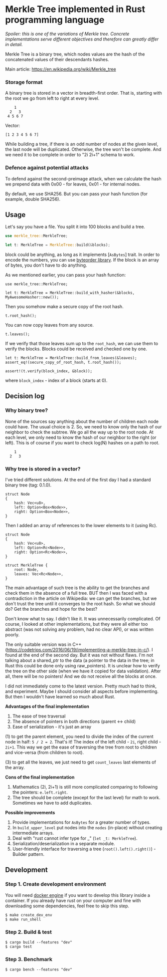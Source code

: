 # Merkle Tree implemented in Rust programming language

*Spoiler: this is one of the variations of Merkle tree. Concrete
implementations serve different objectives and therefore can greatly differ in
detail.*

Merkle Tree is a binary tree, which nodes values are the hash of the
concatenated values of their descendants hashes.

Main article: https://en.wikipedia.org/wiki/Merkle_tree

### Storage format

A binary tree is stored in a vector in breadth-first order. That is, starting
with the root we go from left to right at every level.

```
    1
  2   3
 4 5 6 7
```

Vector:

```
[1 2 3 4 5 6 7]
```

While building a tree, if there is an odd number of nodes at the given level,
the last node will be duplicated. Otherwise, the tree won't be complete. And we
need it to be complete in order to "2i 2i+1" schema to work.

### Defence against potential attacks

To defend against the second-preimage attack, when we calculate the hash we
prepend data with 0x00 - for leaves, 0x01 - for internal nodes.

By default, we use SHA256. But you can pass your hash function (for example,
double SHA256).

## Usage

Let's say you have a file. You split it into 100 blocks and build a tree.

```rust
use merkle_tree::MerkleTree;

let t: MerkleTree = MerkleTree::build(&blocks);
```

block could be anything, as long as it implements [`AsBytes`] trait. In order
to encode the numbers, you can use [byteorder
library](https://github.com/BurntSushi/byteorder). If the block is an array of
bytes, you don't have to do anything.

As we mentioned earlier, you can pass your hash function:

```
use merkle_tree::MerkleTree;

let t: MerkleTree = MerkleTree::build_with_hasher(&blocks, MyAwesomeHasher::new());
```

Then you somehow make a secure copy of the root hash.

```
t.root_hash();
```

You can now copy leaves from any source.

```
t.leaves();
```

If we verify that those leaves sum up to the `root_hash`, we can use them to
verify the blocks. Blocks could be received and checked one by one.

```
let t: MerkleTree = MerkleTree::build_from_leaves(&leaves);
assert_eq!(secure_copy_of_root_hash, t.root_hash());

assert!(t.verify(block_index, &block));
```

where `block_index` - index of a block (starts at 0).

## Decision log

### Why binary tree?

None of the sources say anything about the number of children each node could
have. The usual choice is 2. So, we need to know only the hash of our neighbor
to check the subtree. We go all the way up to the root node. At each level, we
only need to know the hash of our neighbor to the right (or left). This is of
course if you want to check log(N) hashes on a path to root.

```
    1
  2   3
```

### Why tree is stored in a vector?

I've tried different solutions. At the end of the first day I had a standard binary tree (tag: 0.1.0).

```
struct Node
{
    hash: Vec<u8>,
    left: Option<Box<Node>>,
    right: Option<Box<Node>>,
}
```

Then I added an array of references to the lower elements to it (using Rc).

```
struct Node
{
    hash: Vec<u8>,
    left: Option<Rc<Node>>,
    right: Option<Rc<Node>>,
}

struct MerkleTree {
    root: Node,
    leaves: Vec<Rc<Node>>,
}
```

The main advantage of such tree is the ability to get the branches and check
them in the absence of a full tree. BUT then I was faced with a contradiction
in the article on Wikipedia: we can get the branches, but we don't trust the
tree until it converges to the root hash. So what we should do? Get the
branches and hope for the best?

Don't know what to say. I didn't like it. It was unnecessarily complicated. Of
course, I looked at other implementations, but they were all either too
abstract (was not solving any problem, had no clear API), or was written
poorly.

The only suitable version was in C++
(https://codetrips.com/2016/06/19/implementing-a-merkle-tree-in-c/). I found at
the end of the second day. But it was not without flaws. I'm not talking about
a shared_ptr to the data (a pointer to the data in the tree; in Rust this could
be done only using raw_pointers). It is unclear how to verify the tree on the
other side (when we have it copied for data validation). After all, there will
be no pointers! And we do not receive all the blocks at once.

I did not immediately come to the latest version. Pretty much had to think, and
experiment. Maybe I should consider all aspects before implementing. But then I
wouldn't have learned so much about Rust.

**Advantages of the final implementation**

1. The ease of tree traversal
2. The absence of pointers in both directions (parent <-> child)
3. Ease of serialization - it's just an array

(1) to get the parent element, you need to divide the index of the current node
in half: `5 / 2 = 2`. That's it! The index of the left child - `2i`, right
child - `2i+1`. This way we get the ease of traversing the tree from root to
children and vice-versa (from children to root).

(3) to get all the leaves, we just need to get `count_leaves` last elements of
the array.

**Cons of the final implementation**

1. Mathematics (2i, 2i+1) is still more complicated comparing to following the
   pointers: `e.left.right`.
2. The tree should be complete (except for the last level) for math to work.
   Sometimes we have to add duplicates.

**Possible improvements**

1. Provide implementations for `AsBytes` for a greater number of types.
2. In `build_upper_level` put nodes into the `nodes` (in-place) without
   creating intermediate arrays.
3. Deal with "rust cannot infer type for _" (`let _t: MerkleTree`).
4. Serialization/deserialization in a separate module.
5. User-friendly interface for traversing a tree (`root().left().right()`) -
   Builder pattern.

## Development

### Step 1. Create development environment

You will need [docker engine](https://docs.docker.com/engine/installation/) if
you want to develop this library inside a container. If you already have rust
on your computer and fine with downloading some dependencies, feel free to skip
this step.

```
$ make create_dev_env
$ make run_shell
```

### Step 2. Build & test

```
$ cargo build --features "dev"
$ cargo test
```

### Step 3. Benchmark

```
$ cargo bench --features "dev"
```

